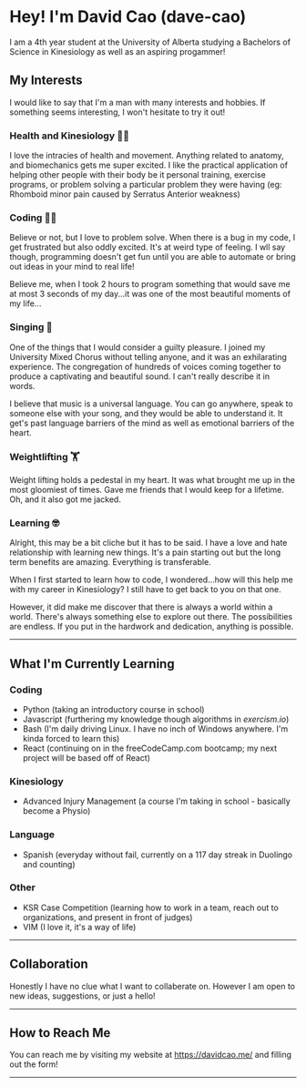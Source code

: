 # Hey! I'm David Cao (dave-cao)

I am a 4th year student at the University of Alberta studying a Bachelors of Science in Kinesiology as well as an aspiring progammer!

## My Interests

I would like to say that I'm a man with many interests and hobbies. If something seems interesting, I won't hesitate to try it out!

### Health and Kinesiology 🏃‍♂️

I love the intracies of health and movement. Anything related to anatomy, and biomechanics gets me super excited. I like the practical application of helping other people with their body be it personal training, exercise programs, or problem solving a particular problem they were having (eg: Rhomboid minor pain caused by Serratus Anterior weakness)

### Coding 👨‍💻

Believe or not, but I love to problem solve. When there is a bug in my code, I get frustrated but also oddly excited. It's at weird type of feeling. I wll say though, programming doesn't get fun until you are able to automate or bring out ideas in your mind to real life!

Believe me, when I took 2 hours to program something that would save me at most 3 seconds of my day...it was one of the most beautiful moments of my life...

### Singing 🎤

One of the things that I would consider a guilty pleasure. I joined my University Mixed Chorus without telling anyone, and it was an exhilarating experience. The congregation of hundreds of voices coming together to produce a captivating and beautiful sound. I can't really describe it in words.

I believe that music is a universal language. You can go anywhere, speak to someone else with your song, and they would be able to understand it. It get's past language barriers of the mind as well as emotional barriers of the heart.

### Weightlifting 🏋️

Weight lifting holds a pedestal in my heart. It was what brought me up in the most gloomiest of times. Gave me friends that I would keep for a lifetime. Oh, and it also got me jacked.

### Learning 🤓

Alright, this may be a bit cliche but it has to be said. I have a love and hate relationship with learning new things. It's a pain starting out but the long term benefits are amazing. Everything is transferable.

When I first started to learn how to code, I wondered...how will this help me with my career in Kinesiology? I still have to get back to you on that one.

However, it did make me discover that there is always a world within a world. There's always something else to explore out there. The possibilities are endless. If you put in the hardwork and dedication, anything is possible.

---

## What I'm Currently Learning

### Coding

-   Python (taking an introductory course in school)
-   Javascript (furthering my knowledge though algorithms in _exercism.io_)
-   Bash (I'm daily driving Linux. I have no inch of Windows anywhere. I'm kinda forced to learn this)
-   React (continuing on in the freeCodeCamp.com bootcamp; my next project will be based off of React)

### Kinesiology

-   Advanced Injury Management (a course I'm taking in school - basically become a Physio)

### Language

-   Spanish (everyday without fail, currently on a 117 day streak in Duolingo and counting)

### Other

-   KSR Case Competition (learning how to work in a team, reach out to organizations, and present in front of judges)
-   VIM (I love it, it's a way of life)

---

## Collaboration

Honestly I have no clue what I want to collaberate on. However I am open to new ideas, suggestions, or just a hello!

---

## How to Reach Me

You can reach me by visiting my website at https://davidcao.me/ and filling out the form!

---

<!---
dave-cao/dave-cao is a ✨ special ✨ repository because its `README.md` (this file) appears on your GitHub profile.



You can click the Preview link to take a look at your changes.
--->
